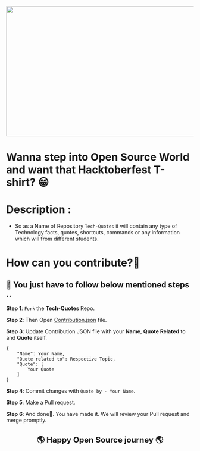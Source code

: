 <div align="center">
<img src="https://github.com/DSC-SITRC/Tech-Quotes/blob/master/Banner.png" width ="790" height="350">
</div>



# Wanna step into Open Source World and want that Hacktoberfest T-shirt? 😁 

# Description :

- So as a Name of Repository `Tech-Quotes` it will contain any type of Technology facts, quotes, shortcuts, commands or any information which will from different students.

# How can you contribute?🤔

## 📌 You just have to follow below mentioned steps ..

**Step 1**: `Fork` the **Tech-Quotes** Repo.

**Step 2**: Then Open [Contribution.json](https://github.com/DSC-SITRC/Tech-Quotes/blob/master/Contribution.json) file.

**Step 3**: Update Contribution JSON file with your **Name**, **Quote Related** to and **Quote** itself.
```
{
    "Name": Your Name,
    "Quote related to": Respective Topic,
    "Quote": [
        Your Quote
    ]
}
```

**Step 4**: Commit changes with `Quote by - Your Name`.

**Step 5**: Make a Pull request.

**Step 6**: And done🥳. You have made it. We will review your Pull request and merge promptly.

<div align="center">
    <h2>🌎 Happy Open Source journey 🌎</h2> 
</div>

